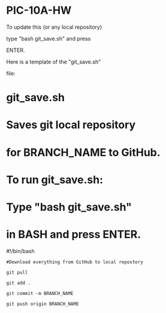 # PIC-10A-HW

To update this (or any local repository)

type "bash git_save.sh" and press

ENTER.

Here is a template of the "git_save.sh"

file:

# git_save.sh
# Saves git local repository 
# for BRANCH_NAME to GitHub.

# To run git_save.sh:
# Type "bash git_save.sh"
# in BASH and press ENTER.

#!/bin/bash

	#Download everything from GitHub to local repostory

	git pull

	git add .

	git commit -m BRANCH_NAME

	git push origin BRANCH_NAME
